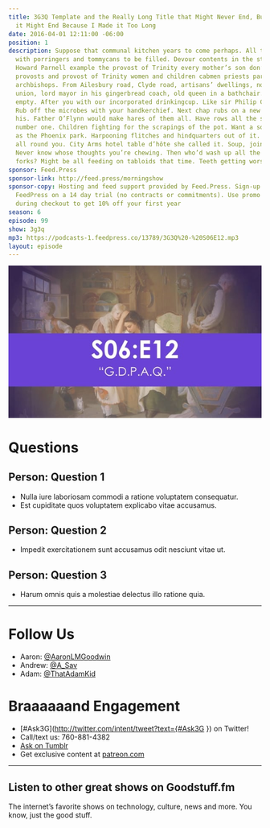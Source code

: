 ```yaml
---
title: 3G3Q Template and the Really Long Title that Might Never End, But Eventually
  it Might End Because I Made it Too Long
date: 2016-04-01 12:11:00 -06:00
position: 1
description: Suppose that communal kitchen years to come perhaps. All trotting down
  with porringers and tommycans to be filled. Devour contents in the street. John
  Howard Parnell example the provost of Trinity every mother’s son don’t talk of your
  provosts and provost of Trinity women and children cabmen priests parsons fieldmarshals
  archbishops. From Ailesbury road, Clyde road, artisans’ dwellings, north Dublin
  union, lord mayor in his gingerbread coach, old queen in a bathchair. My plate’s
  empty. After you with our incorporated drinkingcup. Like sir Philip Crampton’s fountain.
  Rub off the microbes with your handkerchief. Next chap rubs on a new batch with
  his. Father O’Flynn would make hares of them all. Have rows all the same. All for
  number one. Children fighting for the scrapings of the pot. Want a souppot as big
  as the Phoenix park. Harpooning flitches and hindquarters out of it. Hate people
  all round you. City Arms hotel table d’hôte she called it. Soup, joint and sweet.
  Never know whose thoughts you’re chewing. Then who’d wash up all the plates and
  forks? Might be all feeding on tabloids that time. Teeth getting worse and worse.
sponsor: Feed.Press
sponsor-link: http://feed.press/morningshow
sponsor-copy: Hosting and feed support provided by Feed.Press. Sign-up today and try
  FeedPress on a 14 day trial (no contracts or commitments). Use promo code `morningshow`
  during checkout to get 10% off your first year
season: 6
episode: 99
show: 3g3q
mp3: https://podcasts-1.feedpress.co/13789/3G3Q%20-%20S06E12.mp3
layout: episode
---
```


![3G3Q - S06e12.jpg](/uploads/3G3Q%20-%20S06e12.jpg)

# Questions

## Person: Question 1

* Nulla iure laboriosam commodi a ratione voluptatem consequatur.
* Est cupiditate quos voluptatem explicabo vitae accusamus.

## Person: Question 2

* Impedit exercitationem sunt accusamus odit nesciunt vitae ut.

## Person: Question 3

* Harum omnis quis a molestiae delectus illo ratione quia.

***

# Follow Us

* Aaron: [@AaronLMGoodwin](http://twitter.com/aaronlmgoodwin)
* Andrew: [@A_Sav](http://twitter.com/a_sav)
* Adam: [@ThatAdamKid](http://twitter.com/thatadamkid)

# Braaaaaand Engagement

* [#Ask3G](http://twitter.com/intent/tweet?text={#Ask3G }) on Twitter!
* Call/text us: 760-881-4382
* [Ask on Tumblr](http://3g3q.co/ask)
* Get exclusive content at [patreon.com](http://www.patreon.com/3g3q)

---

## Listen to other great shows on Goodstuff.fm

The internet’s favorite shows on technology, culture, news and more. You know, just the good stuff.
